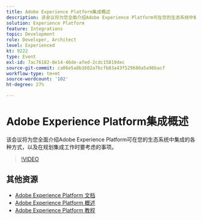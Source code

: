 ```yaml
---
title: Adobe Experience Platform集成概述
description: 该会议将为您全面介绍Adobe Experience Platform可在您的生态系统中集成的各种方式，以及在规划集成工作时要考虑的事项。
solution: Experience Platform
feature: Integrations
topic: Development
role: Developer, Architect
level: Experienced
kt: 9222
type: Event
exl-id: 7ac76182-8e14-46de-afed-2cdc15819dec
source-git-commit: ca06e5a8b1602a7bcfb83a43f529680a5a96bacf
workflow-type: tm+mt
source-wordcount: '102'
ht-degree: 27%

---
```


# Adobe Experience Platform集成概述

该会议将为您全面介绍Adobe Experience Platform可在您的生态系统中集成的各种方式，以及在规划集成工作时要考虑的事项。


>[!VIDEO](https://video.tv.adobe.com/v/337715/?quality=12&learn=on&hidetitle=true)

## 其他资源

- [Adobe Experience Platform 文档](https://experienceleague.adobe.com/docs/experience-platform.html)
- [Adobe Experience Platform 概述](https://experienceleague.adobe.com/docs/experience-platform/landing/home.html?lang=zh-Hans)
- [Adobe Experience Platform 教程](https://experienceleague.adobe.com/docs/platform-learn/tutorials/overview.html?lang=en)

